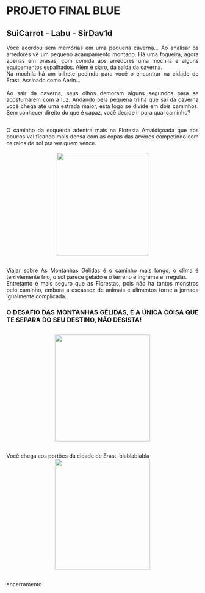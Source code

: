 # PROJETO FINAL BLUE
## SuiCarrot - Labu - SirDav1d

<div align = "justify">
Você acordou sem memórias em uma pequena caverna... Ao analisar os arredores vê um pequeno acampamento montado. Há uma fogueira, agora apenas em brasas, com comida aos arredores uma mochila e alguns equipamentos espalhados. Além é claro, da saída da caverna. <br>Na mochila há um bilhete pedindo para você o encontrar na cidade de Erast. Assinado como Aerin...<br>
<br>
Ao sair da caverna, seus olhos demoram alguns segundos para se acostumarem com a luz. Andando pela pequena trilha que sai da caverna você chega até uma estrada maior, esta logo se divide em dois caminhos. Sem conhecer direito do que é capaz, você decide ir para qual caminho?
</div>

##

<section align = "justify">
 O caminho da esquerda adentra mais na Floresta Amaldiçoada que aos poucos vai ficando mais densa com as copas das arvores competindo com os raios de sol pra ver quem vence.<br>
 <br>
<div align = "center">
<img width = "240px" height = "270px" src = "https://i.pinimg.com/564x/e7/84/21/e78421f4c365bcb0f5f51337eeedec3a.jpg">
</div>
</section>

##

<div align = "justify">
Viajar sobre As Montanhas Gélidas é o caminho mais longo, o clima é terrívlemente frio, o sol parece gelado e o terreno é íngreme e irregular.<br>
Entretanto é mais seguro que as Florestas, pois não há tantos monstros pelo caminho, embora a escassez de animais e alimentos torne a jornada igualmente complicada.

  
### O DESAFIO DAS MONTANHAS GÉLIDAS, É A ÚNICA COISA QUE TE SEPARA DO SEU DESTINO, NÃO DESISTA!

##

<div align ="center">
<img width = "250px" height = "280px" src = "https://i.pinimg.com/564x/bc/3e/1e/bc3e1e5867382bbdcaa35c10c7ffbfc3.jpg">
</div>
</section>

##

<section align = "justify">
Você chega aos portões da cidade de Erast. blablablabla
<div align = "center">
<img width = "250px" height = "290px" src = "https://i.pinimg.com/564x/00/59/e7/0059e731bd6cc4e8c4c0d131a2517811.jpg">
</div>
<section>

 ##
 
<div align = "justify">
encerramento
</div>
